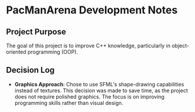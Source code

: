# PacManArena Development Notes

## Project Purpose
The goal of this project is to improve C++ knowledge, particularly in object-oriented programming (OOP).

## Decision Log
- **Graphics Approach**: Chose to use SFML's shape-drawing capabilities instead of textures. This decision was made to save time, as the project does not require polished graphics. The focus is on improving programming skills rather than visual design.